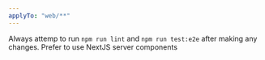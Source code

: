```yaml
---
applyTo: "web/**"
---
```


Always attemp to run `npm run lint` and `npm run test:e2e` after making any changes.
Prefer to use NextJS server components
